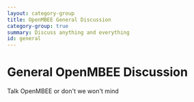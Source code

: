```yaml
---
layout: category-group
title: OpenMBEE General Discussion
category-group: true
summary: Discuss anything and everything
id: general
---
```


# General OpenMBEE Discussion

Talk OpenMBEE or don't we won't mind